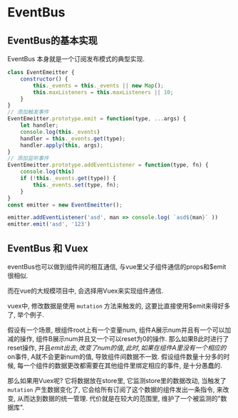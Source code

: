 # EventBus 

## EventBus的基本实现

EventBus 本身就是一个订阅发布模式的典型实现. 

``` js
class EventEmeitter {
    constructor() {
        this._events = this._events || new Map();
        this.maxListeners = this.maxListeners || 10;
    }
}
// 添加触发事件
EventEmeitter.prototype.emit = function(type, ...args) {
    let handler;
    console.log(this._events)
    handler = this._events.get(type);
    handler.apply(this, args);
}
// 添加监听事件
EventEmeitter.prototype.addEventListener = function(type, fn) {
    console.log(this)
    if (!this._events.get(type)) {
        this._events.set(type, fn);
    }
}
const emitter = new EventEmeitter();
```

``` js
emitter.addEventListener('asd', man => console.log( `asd${man}` ))
emitter.emit('asd', '123')
```

## EventBus 和 Vuex

eventBus也可以做到组件间的相互通信, 与vue里父子组件通信的props和$emit很相似.

而在vue的大规模项目中, 会选择用Vuex来实现组件通信.

vuex中, 修改数据是使用 `mutation` 方法来触发的, 这要比直接使用$emit来得好多了, 举个例子.

假设有一个场景, 根组件root上有一个变量num, 组件A展示num并且有一个可以加减的操作, 组件B展示num并且又一个可以reset为0的操作. 那么如果B此时进行了reset操作, 并且$emit出去, 改变了num的值, 此时, 如果在组件A里没有一个相应的$on事件, A就不会更新num的值, 导致组件间数据不一致. 假设组件数量十分多的时候, 每一个组件的数据更改都需要在其他组件里绑定相应的事件, 是十分愚蠢的.

那么如果用Vuex呢? 它将数据放在store里, 它监测store里的数据改动, 当触发了 `mutation` 产生数据变化了, 它会给所有订阅了这个数据的组件发出一条指令, 来改变, 从而达到数据的统一管理. 代价就是在较大的范围里, 维护了一个被监测的"数据库".
